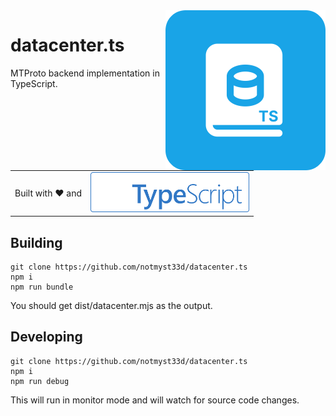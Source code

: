 <img src="https://github.com/notmyst33d/Misc/raw/static/datacenterts.png" align="right">

# datacenter.ts
MTProto backend implementation in TypeScript.
<p align="center">
  <table>
    <tr>
      <td valign="middle">Built with ❤️ and </td>
      <td valign="top"><img src="https://github.com/notmyst33d/Misc/raw/static/ts-lettermark-white.png" height="64"></td>        
    </tr>
  </table>
</p>

## Building
```
git clone https://github.com/notmyst33d/datacenter.ts
npm i
npm run bundle
```

You should get dist/datacenter.mjs as the output.

## Developing
```
git clone https://github.com/notmyst33d/datacenter.ts
npm i
npm run debug
```

This will run in monitor mode and will watch for source code changes.
